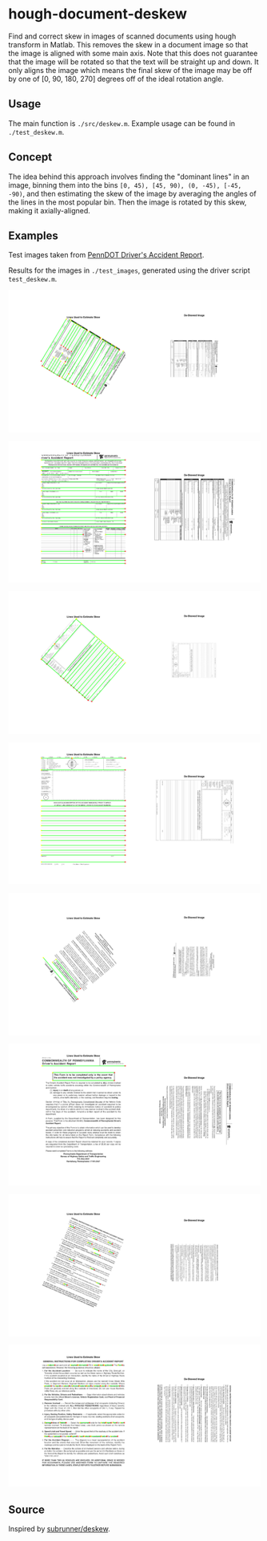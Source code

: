 # hough-document-deskew

Find and correct skew in images of scanned documents using hough transform in Matlab. This removes the skew in a document image so that the image is aligned with some main axis. Note that this does not guarantee that the image will be rotated so that the text will be straight up and down. It only aligns the image which means the final skew of the image may be off by one of [0, 90, 180, 270] degrees off of the ideal rotation angle.

## Usage

The main function is `./src/deskew.m`. Example usage can be found in `./test_deskew.m`.

## Concept

The idea behind this approach involves finding the "dominant lines" in an image, binning them into the bins `[0, 45), [45, 90), (0, -45), [-45, -90)`, and then estimating the skew of the image by averaging the angles of the lines in the most popular bin. Then the image is rotated by this skew, making it axially-aligned.

## Examples

Test images taken from [PennDOT Driver's Accident Report](https://www.penndot.gov/ContactUs/_layouts/pa.penndot.formsandpubs/formsandpubs.aspx).

Results for the images in `./test_images`, generated using the driver script `test_deskew.m`. 

![](./readme_files/im_1_rot_121__out.png)

![](./readme_files/im_1__out.png)

![](./readme_files/im_2_rot_311__out.png)

![](./readme_files/im_2__out.png)

![](./readme_files/im_3_rot_230__out.png)

![](./readme_files/im_3__out.png)

![](./readme_files/im_4_rot_23__out.png)

![](./readme_files/im_4__out.png)

## Source

Inspired by [subrunner/deskew](git@github.com:sbrunner/deskew.git).

